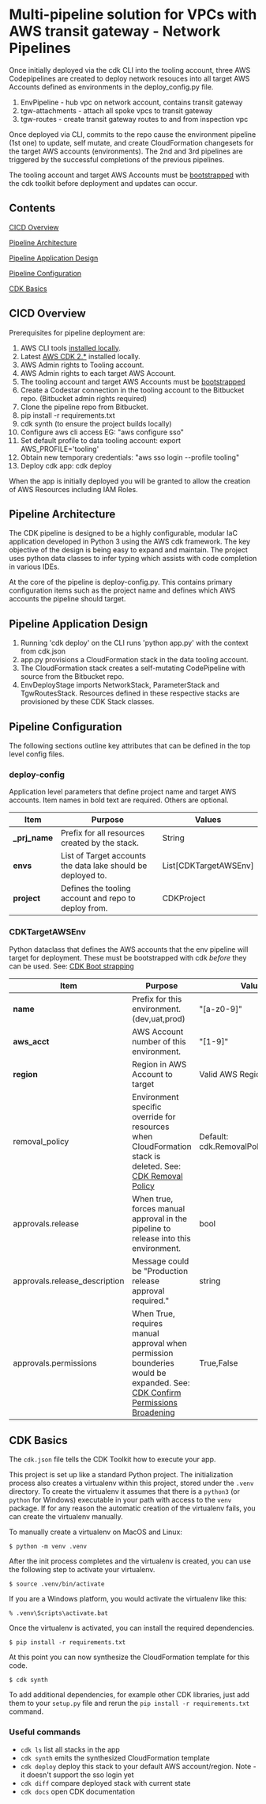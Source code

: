 
# Multi-pipeline solution for VPCs with AWS transit gateway - Network Pipelines


Once initially deployed via the cdk CLI into the tooling account, three AWS Codepipelines are created
to deploy network resouces into all target AWS Accounts defined as environments in the deploy_config.py file.
1. EnvPipeline - hub vpc on network account, contains transit gateway
2. tgw-attachments - attach all spoke vpcs to transit gateway
3. tgw-routes - create transit gateway routes to and from inspection vpc

Once deployed via CLI, commits to the repo cause the environment pipeline (1st one) to update,
self mutate, and create CloudFormation changesets for the target AWS accounts (environments).
The 2nd and 3rd pipelines are triggered by the successful completions of the previous pipelines.

The tooling account and target AWS Accounts must be [bootstrapped](#cdk-bootstrapping) with the cdk toolkit
before deployment and updates can occur.

## Contents

[CICD Overview](#cicd-overview)

[Pipeline Architecture](#pipeline-architecture)

[Pipeline Application Design](#pipeline-application-design)

[Pipeline Configuration](#pipeline-configuration)

[CDK Basics](#cdk-basics)

<div class="page"/>

## CICD Overview

Prerequisites for pipeline deployment are:
1. AWS CLI tools [installed locally](https://docs.aws.amazon.com/cli/latest/userguide/getting-started-install.html).
2. Latest [AWS CDK 2.*](https://docs.aws.amazon.com/cdk/v2/guide/getting_started.html) installed locally.
3. AWS Admin rights to Tooling account.
4. AWS Admin rights to each target AWS Account.
5. The tooling account and target AWS Accounts must be [bootstrapped](#cdk-bootstrapping)
6. Create a Codestar connection in the tooling account to the Bitbucket repo. (Bitbucket admin rights required)
7. Clone the pipeline repo from Bitbucket.
8. pip install -r requirements.txt
9. cdk synth (to ensure the project builds locally)
10. Configure aws cli access EG: "aws configure sso"
11. Set default profile to data tooling account: export AWS_PROFILE='tooling'
12. Obtain new temporary credentials: "aws sso login --profile tooling"
13. Deploy cdk app: cdk deploy

When the app is initially deployed you will be granted to allow the creation of AWS Resources including IAM Roles.

## Pipeline Architecture

The CDK pipeline is designed to be a highly configurable, modular IaC application developed in Python 3 using the AWS cdk framework.
The key objective of the design is being easy to expand and maintain. The project uses python data classes to infer typing which assists with code completion
in various IDEs.

At the core of the pipeline is deploy-config.py. This contains primary configuration items such as the project name and defines which AWS accounts the pipeline should target.

## Pipeline Application Design

1. Running 'cdk deploy' on the CLI runs 'python app.py' with the context from cdk.json
2. app.py provisions a CloudFormation stack in the data tooling account.
3. The CloudFormation stack creates a self-mutating CodePipeline with source from the Bitbucket repo.
4. EnvDeployStage imports NetworkStack, ParameterStack and TgwRoutesStack. Resources defined in these respective stacks are provisioned by these CDK Stack classes.

## Pipeline Configuration

The following sections outline key attributes that can be defined in the top level config files.

### deploy-config

Application level parameters that define project name and target AWS accounts.
Item names in bold text are required. Others are optional.

| Item | Purpose | Values |
|----|----|----|
| **_prj_name** | Prefix for all resources created by the stack. | String |
| **envs** | List of Target accounts the data lake should be deployed to. | List[CDKTargetAWSEnv] |
| **project** | Defines the tooling account and repo to deploy from. | CDKProject |

### CDKTargetAWSEnv 

Python dataclass that defines the AWS accounts that the env pipeline will target for deployment. These must be bootstrapped with cdk *before* they can be used. See: [CDK Boot strapping](#cdk-bootstrapping)

| Item | Purpose | Values |
|----|----|----|
| **name** | Prefix for this environment. (dev,uat,prod) | "[a-z0-9]" |
| **aws_acct** | AWS Account number of this environment. | "[1-9]" |
| **region** | Region in AWS Account to target | Valid AWS Region name. |
| removal_policy | Environment specific override for resources when CloudFormation stack is deleted. See: [CDK Removal Policy](https://docs.aws.amazon.com/cdk/api/latest/python/aws_cdk.core/RemovalPolicy.html) | Default: cdk.RemovalPolicy.DESTROY |
| approvals.release | When true, forces manual approval in the pipeline to release into this environment. | bool |
| approvals.release_description | Message could be "Production release approval required." | string |
| approvals.permissions | When True, requires manual approval when permission bounderies would be expanded. See: [CDK Confirm Permissions Broadening](https://docs.aws.amazon.com/cdk/api/latest/python/aws_cdk.pipelines/ConfirmPermissionsBroadening.html)| True,False |

## CDK Basics

The `cdk.json` file tells the CDK Toolkit how to execute your app.

This project is set up like a standard Python project.  The initialization
process also creates a virtualenv within this project, stored under the `.venv`
directory.  To create the virtualenv it assumes that there is a `python3`
(or `python` for Windows) executable in your path with access to the `venv`
package. If for any reason the automatic creation of the virtualenv fails,
you can create the virtualenv manually.

To manually create a virtualenv on MacOS and Linux:

```
$ python -m venv .venv
```

After the init process completes and the virtualenv is created, you can use the following
step to activate your virtualenv.

```
$ source .venv/bin/activate
```

If you are a Windows platform, you would activate the virtualenv like this:

```
% .venv\Scripts\activate.bat
```

Once the virtualenv is activated, you can install the required dependencies.

```
$ pip install -r requirements.txt
```

At this point you can now synthesize the CloudFormation template for this code.

```
$ cdk synth
```

To add additional dependencies, for example other CDK libraries, just add
them to your `setup.py` file and rerun the `pip install -r requirements.txt`
command.

### Useful commands

 * `cdk ls`          list all stacks in the app
 * `cdk synth`       emits the synthesized CloudFormation template
 * `cdk deploy`      deploy this stack to your default AWS account/region. Note - it doesn't support the sso login yet
 * `cdk diff`        compare deployed stack with current state
 * `cdk docs`        open CDK documentation
